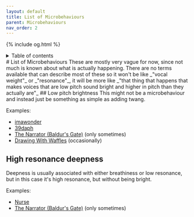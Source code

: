 ```yaml
---
layout: default
title: List of Microbehaviours
parent: Microbehaviours
nav_order: 2
---
```

{% include og.html %}
<details closed markdown="block">
  <summary>
    Table of contents
  </summary>
{: .text-delta }
1. TOC
{:toc}
</details>
# List of Microbehaviours
These are mostly very vague for now, since not much is known about what is actually happening. There are no terms available that can describe most of these so it won't be like _"vocal weight"_ or _"resonance"_, it will be more like _"that thing that happens that makes voices that are low pitch sound bright and higher in pitch than they actually are"_
## Low pitch brightness
This might not be a microbehaviour and instead just be something as simple as adding twang.

Examples:
- [imawonder](/wiki/pages/voice-examples/#imawonder)
- [39daph](/wiki/pages/voice-examples/#daph)
- [The Narrator (Baldur's Gate)](/wiki/pages/voice-examples/#the-narrator-baldurs-gate) (only sometimes)
- [Drawing With Waffles](/wiki/pages/voice-examples/#drawing-with-waffles) (occasionally)

## High resonance deepness
Deepness is usually associated with either breathiness or low resonance, but in this case it's high resonance, but without being bright.

Examples:
- [Nurse](/wiki/pages/voice-examples/#nurse)
- [The Narrator (Baldur's Gate)](/wiki/pages/voice-examples/#the-narrator-baldurs-gate) (only sometimes)
